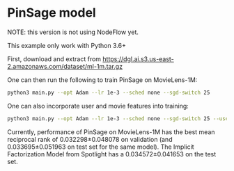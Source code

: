 # PinSage model

NOTE: this version is not using NodeFlow yet.
      
This example only work with Python 3.6+

First, download and extract from https://dgl.ai.s3.us-east-2.amazonaws.com/dataset/ml-1m.tar.gz

One can then run the following to train PinSage on MovieLens-1M:

```bash
python3 main.py --opt Adam --lr 1e-3 --sched none --sgd-switch 25
```

One can also incorporate user and movie features into training:

```bash
python3 main.py --opt Adam --lr 1e-3 --sched none --sgd-switch 25 --use-feature
```

Currently, performance of PinSage on MovieLens-1M has the best mean reciprocal rank of
0.032298±0.048078 on validation (and 0.033695±0.051963 on test set for the same model).
The Implicit Factorization Model from Spotlight has a 0.034572±0.041653 on the test set.
